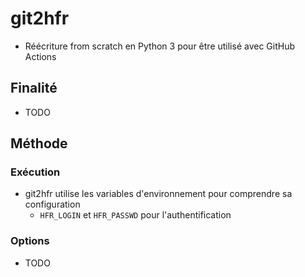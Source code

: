 # git2hfr

* Réécriture from scratch en Python 3 pour être utilisé avec GitHub Actions

## Finalité

* TODO

## Méthode

### Exécution

* git2hfr utilise les variables d'environnement pour comprendre sa configuration
    * `HFR_LOGIN` et `HFR_PASSWD` pour l'authentification

### Options

* TODO
